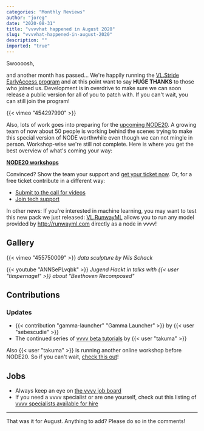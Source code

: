 ```yaml
---
categories: "Monthly Reviews"
author: "joreg"
date: "2020-08-31"
title: "vvvvhat happened in August 2020"
slug: "vvvvhat-happened-in-august-2020"
description: ""
imported: "true"
---
```


Swoooosh,

and another month has passed... We're happily running the [VL.Stride EarlyAccess program](/blog/2020/vl.stride-earlyaccess-available-now) and at this point want to say **HUGE THANKS** to those who joined us. Development is in overdrive to make sure we can soon release a public version for all of you to patch with. If you can't wait, you can still join the program!

{{< vimeo "454297990" >}}

Also, lots of work goes into preparing for the [upcoming NODE20](http://20.nodeforum.org/). A growing team of now about 50 people is working behind the scenes trying to make this special version of NODE worthwhile even though we can not mingle in person. Workshop-wise we're still not complete. Here is where you get the best overview of what's coming your way:

**[NODE20 workshops](https://20.nodeforum.org/program/workshops/)**

Convinced? Show the team your support and [get your ticket now](https://20.nodeforum.org/tickets/).
Or, for a free ticket contribute in a different way:
* [Submit to the call for videos](/blog/2020/node20-call-for-video-submissions)
* [Join tech support](/blog/2020/node20-workshops-call-for-tech-support)

In other news: If you're interested in machine learning, you may want to test this new pack we just released: [VL.RunwayML](https://discourse.vvvv.org/t/vl-runwayml/18770) allows you to run any model provided by <http://runwayml.com> directly as a node in vvvv!

## Gallery

{{< vimeo "455750009" >}}
*data sculpture by Nils Schack*

{{< youtube "ANNSePLvqbk" >}}
*Jugend Hackt in talks with {{< user "timpernagel" >}} about "Beethoven Recomposed"*

## Contributions

### Updates

* {{< contribution "gamma-launcher" "Gamma Launcher" >}} by {{< user "sebescudie" >}}
* The continued series of [vvvv beta tutorials](https://www.youtube.com/playlist?list=PLK3HDkvkLePS9UKCVw1o_eb09Ocws6Wcr) by {{< user "takuma" >}}

Also {{< user "takuma" >}} is running another online workshop before NODE20. So if you can't wait, [check this out](/blog/2020/generative-graphics-workshop-with-vvvv-beta)!

## Jobs

* Always keep an eye on [the vvvv job board](https://discourse.vvvv.org/c/jobs)
* If you need a vvvv specialist or are one yourself, check out this listing of [vvvv specialists available for hire](https://legacy.vvvv.org/documentation/vvvv-specialists-available-for-hire)

---

That was it for August. Anything to add? Please do so in the comments!





